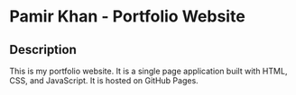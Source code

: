 [//]: # (pamirk.github.io portfolio website)

# Pamir Khan - Portfolio Website

## Description

This is my portfolio website. It is a single page application built with HTML, CSS, and JavaScript. It is hosted on GitHub Pages.


